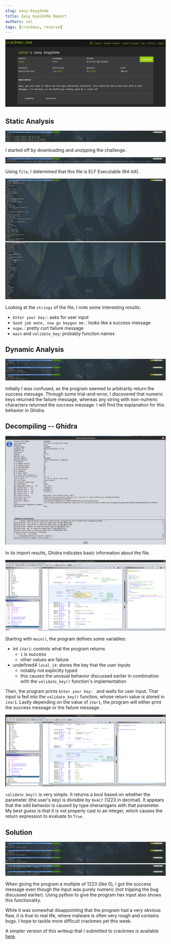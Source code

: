```yaml
---
slug: easy-keyg3nme
title: Easy KeyG3nMe Report
authors: val
tags: [crackmes, reverse]
---
```


![](./screens/challenge-info.PNG)

## Static Analysis

![](./screens/starting-point.png)

I started off by downloading and unzipping the challenge.

![](./screens/file-type.png)

Using `file`, I determined that this file is ELF Executable (64-bit).

![](./screens/strings-1.png)
![](./screens/strings-2.png)

Looking at the `strings` of the file, I note some interesting results:

- `Enter your key:`: asks for user input
- `Good job mate, now go keygen me.`: looks like a success message
- `nope.`: pretty curt failure message
- `main` and `validate_key`: probably function names

## Dynamic Analysis

![](./screens/maybe-why-broke.png)

Initially I was confused, as the program seemed to arbitrarily return the success message. Through some trial-and-error, I discovered that numeric keys returned the failure message, whereas any string with non-numeric characters returned the success message. I will find the explanation for this behavior in Ghidra.

## Decompiling -- Ghidra

![](./screens/ghidra-initial-analysis.png)

In its import results, Ghidra indicates basic information about the file.

![](./screens/main-function.png)

Starting with `main()`, the program defines some variables:

- int `iVar1`: controls what the program returns
  - `1` is success
  - other values are failure
- undefined4 `local_14`: stores the key that the user inputs
  - notably not explicitly typed
  - this causes the unusual behavior discussed earlier in combination with the `validate_key()` function's implementation

Then, the program prints `Enter your key: ` and waits for user input. That input is fed into the `validate_key()` function, whose return value is stored in `iVar1`. Lastly depending on the value of `iVar1`, the program will either print the success message or the failure message.

![](./screens/validate-key-function.png)

`validate_key()` is very simple. It returns a bool based on whether the parameter (the user's key) is divisible by `0x4c7` (1223 in decimal). It appears that the odd behavior is caused by type shenanigans with that parameter. My best guess is that it is not properly cast to an integer, which causes the return expression to evaluate to `True`.

## Solution

![](./screens/1223-generates-key.png)
![](./screens/hex-validation.png)

When giving the program a multiple of 1223 (like 0), I got the success message even though the input was purely numeric (not tripping the bug discussed earlier). Using python to give the program hex input also shows this functionality.

While it was somewhat disappointing that the program had a very obvious flaw, it is true to real life, where malware is often very rough and contains bugs. I hope to tackle more difficult crackmes yet this week.

A simpler version of this writeup that I submitted to crackmes is available [here](./writeup.txt).
